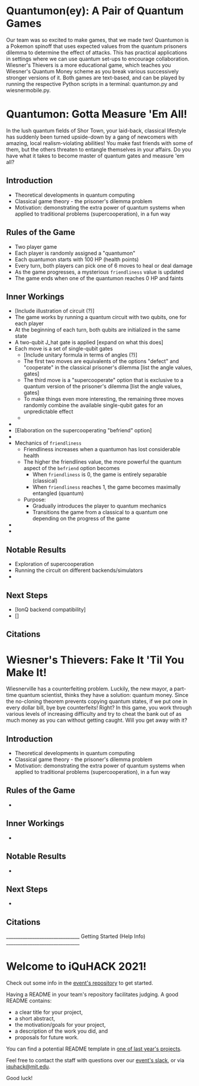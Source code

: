 # Quantumon(ey): A Pair of Quantum Games

Our team was so excited to make games, that we made two! Quantumon is a Pokemon spinoff that uses expected values from the quantum prisoners dilemma to determine the effect of attacks. This has practical applications in settings where we can use quantum set-ups to  encourage collaboration. Wiesner's Thievers is a more educational game, which teaches you Wiesner's Quantum Money scheme as you break various successively stronger versions of it. Both games are text-based, and can be played by running the respective Python scripts in a terminal: quantumon.py and wiesnermobile.py.

# Quantumon: Gotta Measure 'Em All!

In the lush quantum fields of Shor Town, your laid-back, classical lifestyle has suddenly been turned upside-down by a gang of newcomers with amazing,
local realism-violating abilities! You make fast friends with some of them, but the others threaten to entangle themselves in your affairs.
Do you have what it takes to become master of quantum gates and measure 'em all?
## Introduction
* Theoretical developments in quantum computing
* Classical game theory - the prisoner's dilemma problem
* Motivation: demonstrating the extra power of quantum systems when applied to traditional problems (supercooperation), in a fun way

## Rules of the Game
* Two player game
* Each player is randomly assigned a "quantumon"
* Each quantumon starts with 100 HP (health points)
* Every turn, both players can pick one of 6 moves to heal or deal damage
* As the game progresses, a mysterious `friendliness` value is updated
* The game ends when one of the quantumon reaches 0 HP and faints

## Inner Workings
* [Include illustration of circuit (?)]
* The game works by running a quantum circuit with two qubits, one for each player
* At the beginning of each turn, both qubits are initialized in the same state
* A two-qubit J_hat gate is applied [expand on what this does]
* Each move is a set of single-qubit gates
  * [Include unitary formula in terms of angles (?)]
  * The first two moves are equivalents of the options "defect" and "cooperate" in the classical prisoner's dilemma [list the angle values, gates]
  * The third move is a "supercooperate" option that is exclusive to a quantum version of the prisoner's dilemma [list the angle values, gates]
  * To make things even more interesting, the remaining three moves randomly combine the available single-qubit gates for an unpredictable effect
  *
*
* [Elaboration on the supercooperating "befriend" option]
*
* Mechanics of `friendliness`
  * Friendliness increases when a quantumon has lost considerable health
  * The higher the friendlines value, the more powerful the quantum aspect of the `befriend` option becomes
    * When `friendliness` is 0, the game is entirely separable (classical)
    * When `friendliness` reaches 1, the game becomes maximally entangled (quantum)
  * Purpose:
    * Gradually introduces the player to quantum mechanics
    * Transitions the game from a classical to a quantum one depending on the progress of the game
*
*

## Notable Results
* Exploration of supercooperation
* Running the circuit on different backends/simulators
*


## Next Steps
* [IonQ backend compatibility]
* []

## Citations


# Wiesner's Thievers: Fake It 'Til You Make It!

Wiesnerville has a counterfeiting problem. Luckily, the new mayor, a part-time quantum scientist, thinks they have a solution: quantum money. Since the no-cloning theorem prevents copying quantum states, if we put one in every dollar bill, bye bye counterfeits! Right? In this game, you work through various levels of increasing difficulty and try to cheat the bank out of as much money as you can without getting caught. Will you get away with it?
## Introduction
* Theoretical developments in quantum computing
* Classical game theory - the prisoner's dilemma problem
* Motivation: demonstrating the extra power of quantum systems when applied to traditional problems (supercooperation), in a fun way

## Rules of the Game
* 

## Inner Workings
* 

## Notable Results
* 


## Next Steps
* 

## Citations



_______________________________ Getting Started (Help Info)  _______________________________

# Welcome to iQuHACK 2021!
Check out some info in the [event's repository](https://github.com/iQuHACK/2021) to get started.

Having a README in your team's repository facilitates judging. A good README contains:
* a clear title for your project,
* a short abstract,
* the motivation/goals for your project,
* a description of the work you did, and
* proposals for future work.

You can find a potential README template in [one of last year's projects](https://github.com/iQuHACK/QuhacMan).

Feel free to contact the staff with questions over our [event's slack](https://iquhack.slack.com), or via iquhack@mit.edu.

Good luck!
